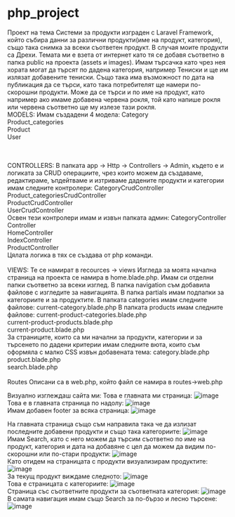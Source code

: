 # php_project
 
Проект на тема Системи за продукти изграден с Laravel Framework, който събира данни за различни продукти(име на продукт, категория), също така снимка за всеки съответен продукт. В случая моите продукти са Дрехи.
Темата ми е взета от интернет като тя се добавя съответно в папка public на проекта (assets и images).
Имам търсачка като чрез нея хората могат да търсят по дадена категория, например Тениски и ще им излязат добавените тениски. Също така има възможност по дата на публикация да се търси, като така потребителят ще намери по-скорошни продукти. Може да се търси и по име на продукт, като например ако имаме добавена червена рокля, той като напише рокля или червена съответно ще му излезе тази рокля. 
<br>
MODELS:
Имам създадени 4 модела: 
Category
<br>
Product_categories
<br>
Product
<br>
User

<br>
<br>
CONTROLLERS:
В папката app -> Http -> Controllers -> Admin, където е и логиката за CRUD операциите, чрез които можем да създаваме, редактираме, ъпдейтваме и изтриваме дадените продукти и категории имам следните контролери: 
CategoryCrudController
<br>
Product_categoriesCrudController
<br>
ProductCrudController
<br>
UserCrudController
<br>
Освен тези контролери имам и извън папката админ:
CategoryController
<br>
Controller 
<br>
HomeController
<br>
IndexController
<br>
ProductController
<br>
Цялата логика в тях се създава от php команди.
<br>
<br>
VIEWS:
Те се намират в recources -> views 
Изгледа за моята начална страница на проекта се намира в home.blade.php. 
Имам си отделни папки съответно за всеки изглед. В папка navigation съм добавила файлове с изгледите за навигацията. В папка partials имам подпапки за категориите и за продуктите. 
В папката categories имам следните файлове:
current-category.blade.php 
В папката products имам следните файлове:
current-product-categories.blade.php
<br>
current-product-products.blade.php
<br>
current-product.blade.php 
<br>
За страниците, които са ми начални за продукти, категории и за търсенето по дадени критерии имам следните вюта, които съм оформяла с малко CSS извън добавената тема:
category.blade.php
<br>
product.blade.php
<br>
search.blade.php
<br>
<br>
Routes
Описани са в web.php, който файл се намира в routes->web.php

Визуално изглеждаш сайта ми:
Това е главната ми страница:
![image](https://user-images.githubusercontent.com/57368045/149376516-95183713-81d2-46a4-a3e4-5e0d3c892d33.png)
<br>
Това е в главната страница по надолу:
![image](https://user-images.githubusercontent.com/57368045/149376775-ab2f87c1-9cb4-4567-bf70-e6c147caeaaf.png)
<br>
Имам добавен footer за всяка страница:
![image](https://user-images.githubusercontent.com/57368045/149377217-158b4512-8a45-4b35-92e8-174cf1662031.png)
<br>

На главната страница също съм направила така че да излизат последните добавени продукти и също така категориите:
![image](https://user-images.githubusercontent.com/57368045/149377430-2fccdd60-1bbb-4a6c-8d8c-86b3825bef78.png)
<br>
Имам Search, като с него можем да търсим съответно по име на продукт, категория и дата на добавяне с цел да можем да видим по-скорошни или по-стари продукти:
![image](https://user-images.githubusercontent.com/57368045/149377602-9409110a-2071-4883-912f-11ee34e0dd8a.png)
<br>
Като отидем на страницата с продукти визуализирам продуктите:
![image](https://user-images.githubusercontent.com/57368045/149377787-db58c53a-ca93-4950-9c09-feba3c95ccc1.png)
<br>
За текущ продукт виждаме следното:
![image](https://user-images.githubusercontent.com/57368045/149377880-3daf414e-5eff-449a-a08b-0fccf948f5ca.png)
<br>
Това е страницата с категориите:
![image](https://user-images.githubusercontent.com/57368045/149377952-10a01483-0ced-4d41-89c4-dd0de1a566d0.png)
<br>
Страница със съответните продукти за съответната категория:
![image](https://user-images.githubusercontent.com/57368045/149378040-b6ab0d42-4451-4a95-9d84-eec8871d1d1e.png)
<br>
В самата навигация имам също Search за по-бързо и лесно търсене:
![image](https://user-images.githubusercontent.com/57368045/149378214-e52c3c6f-ab0e-43bd-96a8-693c3c8bc1f6.png)




